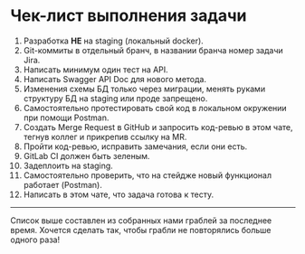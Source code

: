 # Чек-лист выполнения задачи

1. Разработка **НЕ** на staging (локальный docker).
2. Git-коммиты в отдельный бранч, в названии бранча номер задачи Jira.
3. Написать минимум один тест на API.
4. Написать Swagger API Doc для нового метода.
5. Изменения схемы БД только через миграции, менять руками структуру БД на staging или проде запрещено.
6. Самостоятельно протестировать свой код в локальном окружении при помощи Postman.
7. Создать Merge Request в GitHub и запросить код-ревью в этом чате, тегнув коллег и прикрепив ссылку на MR.
8. Пройти код-ревью, исправить замечания, если они есть.
9. GitLab CI должен быть зеленым.
10. Задеплоить на staging.
11. Самостоятельно проверить, что на стейдже новый функционал работает (Postman).
12. Написать в этом чате, что задача готова к тесту.

---

Список выше составлен из собранных нами граблей за последнее время. Хочется сделать так, чтобы грабли не повторялись больше одного раза!
